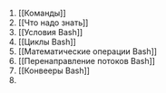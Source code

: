 1. [[Команды]]
2. [[Что надо знать]]
3. [[Условия Bash]]
4. [[Циклы Bash]]
5. [[Математические операции Bash]]
6. [[Перенаправление потоков Bash]]
7. [[Конвееры Bash]]
8. 